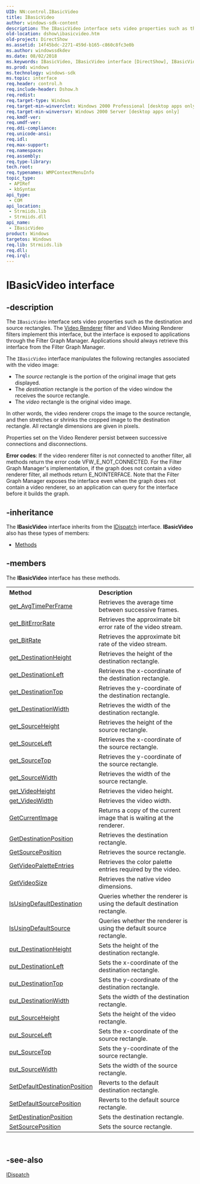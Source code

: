 ```yaml
---
UID: NN:control.IBasicVideo
title: IBasicVideo
author: windows-sdk-content
description: The IBasicVideo interface sets video properties such as the destination and source rectangles.
old-location: dshow\ibasicvideo.htm
old-project: DirectShow
ms.assetid: 14f45bdc-2271-459d-b165-c860c8fc3e0b
ms.author: windowssdkdev
ms.date: 08/02/2018
ms.keywords: IBasicVideo, IBasicVideo interface [DirectShow], IBasicVideo interface [DirectShow],described, IBasicVideoInterface, control/IBasicVideo, dshow.ibasicvideo
ms.prod: windows
ms.technology: windows-sdk
ms.topic: interface
req.header: control.h
req.include-header: Dshow.h
req.redist: 
req.target-type: Windows
req.target-min-winverclnt: Windows 2000 Professional [desktop apps only]
req.target-min-winversvr: Windows 2000 Server [desktop apps only]
req.kmdf-ver: 
req.umdf-ver: 
req.ddi-compliance: 
req.unicode-ansi: 
req.idl: 
req.max-support: 
req.namespace: 
req.assembly: 
req.type-library: 
tech.root: 
req.typenames: WMPContextMenuInfo
topic_type:
 - APIRef
 - kbSyntax
api_type:
 - COM
api_location:
 - Strmiids.lib
 - Strmiids.dll
api_name:
 - IBasicVideo
product: Windows
targetos: Windows
req.lib: Strmiids.lib
req.dll: 
req.irql: 
---
```


# IBasicVideo interface


## -description



The <code>IBasicVideo</code> interface sets video properties such as the destination and source rectangles. The <a href="https://msdn.microsoft.com/7719ed9d-e3b9-4c84-b587-4e120b5cabf8">Video Renderer</a> filter and Video Mixing Renderer filters implement this interface, but the interface is exposed to applications through the Filter Graph Manager. Applications should always retrieve this interface from the Filter Graph Manager.

The <code>IBasicVideo</code> interface manipulates the following rectangles associated with the video image:

<ul>
<li>The <i>source</i> rectangle is the portion of the original image that gets displayed.</li>
<li>The <i>destination</i> rectangle is the portion of the video window the receives the source rectangle.</li>
<li>The <i>video</i> rectangle is the original video image.</li>
</ul>
In other words, the video renderer crops the image to the source rectangle, and then stretches or shrinks the cropped image to the destination rectangle. All rectangle dimensions are given in pixels.

Properties set on the Video Renderer persist between successive connections and disconnections.

<b>Error codes</b>: If the video renderer filter is not connected to another filter, all methods return the error code VFW_E_NOT_CONNECTED. For the Filter Graph Manager's implementation, if the graph does not contain a video renderer filter, all methods return E_NOINTERFACE. Note that the Filter Graph Manager exposes the interface even when the graph does not contain a video renderer, so an application can query for the interface before it builds the graph.




## -inheritance

The <b xmlns:loc="http://microsoft.com/wdcml/l10n">IBasicVideo</b> interface inherits from the <a href="ebbff4bc-36b2-4861-9efa-ffa45e013eb5">IDispatch</a> interface. <b>IBasicVideo</b> also has these types of members:
<ul>
<li><a href="https://docs.microsoft.com/">Methods</a></li>
</ul>

## -members

The <b>IBasicVideo</b> interface has these methods.
<table class="members" id="memberListMethods">
<tr>
<th align="left" width="37%">Method</th>
<th align="left" width="63%">Description</th>
</tr>
<tr data="declared;">
<td align="left" width="37%">
<a href="https://msdn.microsoft.com/a32a1a46-cde3-401a-b933-c72e399e9ea1">get_AvgTimePerFrame</a>
</td>
<td align="left" width="63%">
Retrieves the average time between successive frames.

</td>
</tr>
<tr data="declared;">
<td align="left" width="37%">
<a href="https://msdn.microsoft.com/c61b8a96-83ea-49e2-884e-c9fb3526cc46">get_BitErrorRate</a>
</td>
<td align="left" width="63%">
Retrieves the approximate bit error rate of the video stream.

</td>
</tr>
<tr data="declared;">
<td align="left" width="37%">
<a href="https://msdn.microsoft.com/aae4c41d-4cab-4c49-9733-44ba5e0e03bb">get_BitRate</a>
</td>
<td align="left" width="63%">
Retrieves the approximate bit rate of the video stream.

</td>
</tr>
<tr data="declared;">
<td align="left" width="37%">
<a href="https://msdn.microsoft.com/21d6c74a-2adb-4015-b0df-5acb26c22212">get_DestinationHeight</a>
</td>
<td align="left" width="63%">
Retrieves the height of the destination rectangle.

</td>
</tr>
<tr data="declared;">
<td align="left" width="37%">
<a href="https://msdn.microsoft.com/578f5bbd-23b0-4100-a1d8-0987381fd56f">get_DestinationLeft</a>
</td>
<td align="left" width="63%">
Retrieves the x-coordinate of the destination rectangle.

</td>
</tr>
<tr data="declared;">
<td align="left" width="37%">
<a href="https://msdn.microsoft.com/79690655-ac84-4119-9d87-799990424f00">get_DestinationTop</a>
</td>
<td align="left" width="63%">
Retrieves the y-coordinate of the destination rectangle.

</td>
</tr>
<tr data="declared;">
<td align="left" width="37%">
<a href="https://msdn.microsoft.com/6e27bb57-ca88-4478-86b8-250a69f5fc78">get_DestinationWidth</a>
</td>
<td align="left" width="63%">
Retrieves the width of the destination rectangle.

</td>
</tr>
<tr data="declared;">
<td align="left" width="37%">
<a href="https://msdn.microsoft.com/3f4e779a-cfa9-496d-a021-d24ae3daa5b3">get_SourceHeight</a>
</td>
<td align="left" width="63%">
Retrieves the height of the source rectangle.

</td>
</tr>
<tr data="declared;">
<td align="left" width="37%">
<a href="https://msdn.microsoft.com/1ea64dae-d643-44c1-9026-f9b0dcd25ef1">get_SourceLeft</a>
</td>
<td align="left" width="63%">
Retrieves the x-coordinate of the source rectangle.

</td>
</tr>
<tr data="declared;">
<td align="left" width="37%">
<a href="https://msdn.microsoft.com/87ad3699-5a1b-4fa0-b7bd-5ec87758e9fa">get_SourceTop</a>
</td>
<td align="left" width="63%">
Retrieves the y-coordinate of the source rectangle.

</td>
</tr>
<tr data="declared;">
<td align="left" width="37%">
<a href="https://msdn.microsoft.com/6c6f7e01-5f93-4277-b664-c5be0ea42004">get_SourceWidth</a>
</td>
<td align="left" width="63%">
Retrieves the width of the source rectangle.

</td>
</tr>
<tr data="declared;">
<td align="left" width="37%">
<a href="https://msdn.microsoft.com/872d26e5-b765-4c1f-b494-45df39f06a41">get_VideoHeight</a>
</td>
<td align="left" width="63%">
Retrieves the video height.

</td>
</tr>
<tr data="declared;">
<td align="left" width="37%">
<a href="https://msdn.microsoft.com/d5167b1e-1341-43b0-bc72-e990ee76e3c4">get_VideoWidth</a>
</td>
<td align="left" width="63%">
Retrieves the video width.

</td>
</tr>
<tr data="declared;">
<td align="left" width="37%">
<a href="https://msdn.microsoft.com/3e7fbf27-3519-4c02-b785-98e29902df65">GetCurrentImage</a>
</td>
<td align="left" width="63%">
Returns a copy of the current image that is waiting at the renderer.

</td>
</tr>
<tr data="declared;">
<td align="left" width="37%">
<a href="https://msdn.microsoft.com/ee2abf52-edc2-471e-bf9b-eda04f2eabe4">GetDestinationPosition</a>
</td>
<td align="left" width="63%">
Retrieves the destination rectangle.

</td>
</tr>
<tr data="declared;">
<td align="left" width="37%">
<a href="https://msdn.microsoft.com/4624e38c-63ff-4860-a899-c70e44e0f8aa">GetSourcePosition</a>
</td>
<td align="left" width="63%">
Retrieves the source rectangle.

</td>
</tr>
<tr data="declared;">
<td align="left" width="37%">
<a href="https://msdn.microsoft.com/9a022bc5-56f5-41c0-940f-f9074791a353">GetVideoPaletteEntries</a>
</td>
<td align="left" width="63%">
Retrieves the color palette entries required by the video.

</td>
</tr>
<tr data="declared;">
<td align="left" width="37%">
<a href="https://msdn.microsoft.com/fbabba8b-b86b-451b-ad06-4454174ee352">GetVideoSize</a>
</td>
<td align="left" width="63%">
Retrieves the native video dimensions.

</td>
</tr>
<tr data="declared;">
<td align="left" width="37%">
<a href="https://msdn.microsoft.com/eceec24b-7743-4989-b112-e6a70283d397">IsUsingDefaultDestination</a>
</td>
<td align="left" width="63%">
Queries whether the renderer is using the default destination rectangle.

</td>
</tr>
<tr data="declared;">
<td align="left" width="37%">
<a href="https://msdn.microsoft.com/85cb633f-95cd-4cbe-9572-324ec784e6bb">IsUsingDefaultSource</a>
</td>
<td align="left" width="63%">
Queries whether the renderer is using the default source rectangle.

</td>
</tr>
<tr data="declared;">
<td align="left" width="37%">
<a href="https://msdn.microsoft.com/e530bf39-d352-4808-9ac6-5e3d322e1905">put_DestinationHeight</a>
</td>
<td align="left" width="63%">
Sets the height of the destination rectangle.

</td>
</tr>
<tr data="declared;">
<td align="left" width="37%">
<a href="https://msdn.microsoft.com/718fcc07-1e37-4e37-ab99-39f629e65309">put_DestinationLeft</a>
</td>
<td align="left" width="63%">
Sets the x-coordinate of the destination rectangle.

</td>
</tr>
<tr data="declared;">
<td align="left" width="37%">
<a href="https://msdn.microsoft.com/254fb104-c080-411d-9795-edcd4da41bdc">put_DestinationTop</a>
</td>
<td align="left" width="63%">
Sets the y-coordinate of the destination rectangle.

</td>
</tr>
<tr data="declared;">
<td align="left" width="37%">
<a href="https://msdn.microsoft.com/4ae22194-19ca-4a20-9b4f-d9f39e346606">put_DestinationWidth</a>
</td>
<td align="left" width="63%">
Sets the width of the destination rectangle.

</td>
</tr>
<tr data="declared;">
<td align="left" width="37%">
<a href="https://msdn.microsoft.com/d8cb4ae1-cbbf-44cb-9387-770ee95280a1">put_SourceHeight</a>
</td>
<td align="left" width="63%">
Sets the height of the video rectangle.

</td>
</tr>
<tr data="declared;">
<td align="left" width="37%">
<a href="https://msdn.microsoft.com/0388d5fe-5434-41b9-b005-c0e4bf36bb27">put_SourceLeft</a>
</td>
<td align="left" width="63%">
Sets the x-coordinate of the source rectangle.

</td>
</tr>
<tr data="declared;">
<td align="left" width="37%">
<a href="https://msdn.microsoft.com/0a76518d-f79d-45ef-8e19-a3e5ee1e4db0">put_SourceTop</a>
</td>
<td align="left" width="63%">
Sets the y-coordinate of the source rectangle.

</td>
</tr>
<tr data="declared;">
<td align="left" width="37%">
<a href="https://msdn.microsoft.com/0747a1fb-42b6-452f-8a92-eb87931c004c">put_SourceWidth</a>
</td>
<td align="left" width="63%">
Sets the width of the source rectangle.

</td>
</tr>
<tr data="declared;">
<td align="left" width="37%">
<a href="https://msdn.microsoft.com/82ee1be5-4a58-4104-a8a5-3c3926e2f1d2">SetDefaultDestinationPosition</a>
</td>
<td align="left" width="63%">
Reverts to the default destination rectangle.

</td>
</tr>
<tr data="declared;">
<td align="left" width="37%">
<a href="https://msdn.microsoft.com/f7b440c0-8f91-4f32-adc6-82fa658125d0">SetDefaultSourcePosition</a>
</td>
<td align="left" width="63%">
Reverts to the default source rectangle.

</td>
</tr>
<tr data="declared;">
<td align="left" width="37%">
<a href="https://msdn.microsoft.com/e638eb33-5a7f-4ebc-910f-72566e251f17">SetDestinationPosition</a>
</td>
<td align="left" width="63%">
Sets the destination rectangle.

</td>
</tr>
<tr data="declared;">
<td align="left" width="37%">
<a href="https://msdn.microsoft.com/afe78775-f2b0-4d10-a702-f0329fe79c6d">SetSourcePosition</a>
</td>
<td align="left" width="63%">
Sets the source rectangle.

</td>
</tr>
</table> 


## -see-also




<a href="ebbff4bc-36b2-4861-9efa-ffa45e013eb5">IDispatch</a>
 

 

